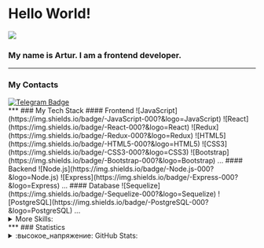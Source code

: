 # Hello World!
![](https://komarev.com/ghpvc/?username=arturohanyan1)
### My name is Artur. I am a frontend developer.
***
### My Contacts
<div id="badges">
  <a href="https://t.me/antonatnagulov">
    <img src="https://img.shields.io/badge/-Telegram-000?&logo=Telegram" alt="Telegram Badge"/>
  </a>
</div>
***
### My Tech Stack
#### Frontend
![JavaScript](https://img.shields.io/badge/-JavaScript-000?&logo=JavaScript)
![React](https://img.shields.io/badge/-React-000?&logo=React)
![Redux](https://img.shields.io/badge/-Redux-000?&logo=Redux)
![HTML5](https://img.shields.io/badge/-HTML5-000?&logo=HTML5)
![CSS3](https://img.shields.io/badge/-CSS3-000?&logo=CSS3)
![Bootstrap](https://img.shields.io/badge/-Bootstrap-000?&logo=Bootstrap)
...
#### Backend
![Node.js](https://img.shields.io/badge/-Node.js-000?&logo=Node.js)
![Express](https://img.shields.io/badge/-Express-000?&logo=Express)
...
#### Database
![Sequelize](https://img.shields.io/badge/-Sequelize-000?&logo=Sequelize)
![PostgreSQL](https://img.shields.io/badge/-PostgreSQL-000?&logo=PostgreSQL)
...
<details>
<summary>More Skills:</summary>
![JEST](https://img.shields.io/badge/-JEST-000?&logo=JEST)
![GitHub](https://img.shields.io/badge/-GitHub-000?&logo=GitHub)
![Visual Studio Code](https://img.shields.io/badge/-Visual%20Studio%20Code-000?&logo=Visual%20Studio%20Code)
![Slack](https://img.shields.io/badge/-Slack-000?&logo=Slack)
...
</details>
***
### Statistics
<details>
  <summary>:высокое_напряжение: GitHub Stats:</summary>
    <img align="left" alt="codeSTACKr's GitHub Stats" src="https://github-readme-stats.vercel.app/api?username=arturohanyan1&show_icons=true&theme=radical"/>
</details>